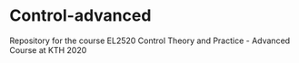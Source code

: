 # Control-advanced
Repository for the course EL2520 Control Theory and Practice - Advanced Course at KTH 2020
